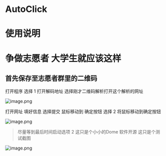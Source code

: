 # AutoClick
# 使用说明
# 争做志愿者 大学生就应该这样
## 首先保存至志愿者群里的二维码 
打开程序 选择 1 打开解码地址 选择刚才二维码解析打开这个解析的网址

![image.png](http://121.5.7.117/#s/7LmQdz4g)

打开网址 填好信息 选择提交 鼠标移动到 确定按钮 选择 2 将鼠标移动到确定按钮

![image.png](https://wangpu.work/upload/2021/04/image-24b90113b29b4acdafacdf0ff2ead8e0.png)
 
> 尽量等到最后时间启动选项 2 这只是个小小的Dome 软件开源 这只是个测试截图

![image.png](https://wangpu.work/upload/2021/04/image-de18ce5dd060498b917068dfb34d38e5.png)
